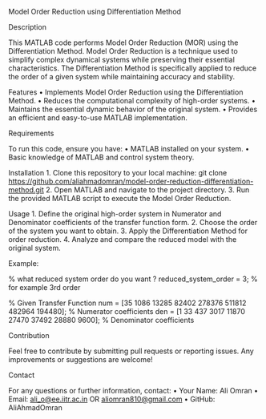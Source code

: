 Model Order Reduction using Differentiation Method

Description

This MATLAB code performs Model Order Reduction (MOR) using the Differentiation Method. Model Order Reduction is a technique used to simplify complex dynamical systems while preserving their essential characteristics. The Differentiation Method is specifically applied to reduce the order of a given system while maintaining accuracy and stability.

Features
	•	Implements Model Order Reduction using the Differentiation Method.
	•	Reduces the computational complexity of high-order systems.
	•	Maintains the essential dynamic behavior of the original system.
	•	Provides an efficient and easy-to-use MATLAB implementation.

Requirements

To run this code, ensure you have:
	•	MATLAB installed on your system.
	•	Basic knowledge of MATLAB and control system theory.

Installation
	1.	Clone this repository to your local machine:
git clone https://github.com/aliahmadomran/model-order-reduction-differentiation-method.git
	2.	Open MATLAB and navigate to the project directory.
	3.	Run the provided MATLAB script to execute the Model Order Reduction.

Usage
	1.	Define the original high-order system in Numerator and Denominator coefficients of the transfer function form.
        2.      Choose the order of the system you want to obtain.
	3.	Apply the Differentiation Method for order reduction.
	4.	Analyze and compare the reduced model with the original system.

Example:

% what reduced system order do you want ?
reduced_system_order = 3; % for example 3rd order

% Given Transfer Function
num = [35 1086 13285 82402 278376 511812 482964 194480]; % Numerator coefficients 
den = [1 33 437 3017 11870 27470 37492 28880 9600]; % Denominator coefficients 


Contribution

Feel free to contribute by submitting pull requests or reporting issues. Any improvements or suggestions are welcome!


Contact

For any questions or further information, contact:
	•	Your Name: Ali Omran
	•	Email: ali_o@ee.iitr.ac.in OR aliomran810@gmail.com
	•	GitHub: AliAhmadOmran

